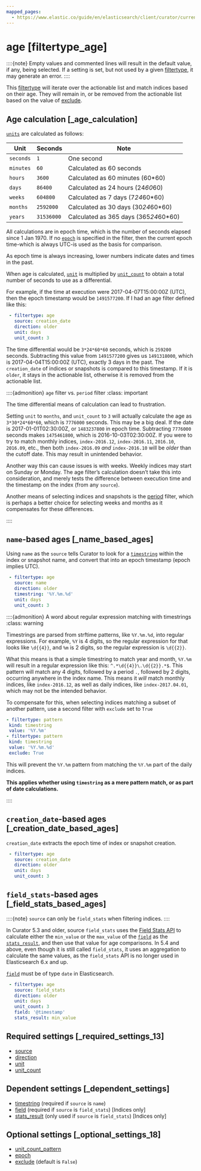 ```yaml
---
mapped_pages:
  - https://www.elastic.co/guide/en/elasticsearch/client/curator/current/filtertype_age.html
---
```


# age [filtertype_age]

::::{note}
Empty values and commented lines will result in the default value, if any, being selected.  If a setting is set, but not used by a given [filtertype](/reference/filtertype.md), it may generate an error.
::::


This [filtertype](/reference/filtertype.md) will iterate over the actionable list and match indices based on their age.  They will remain in, or be removed from the actionable list based on the value of [exclude](/reference/fe_exclude.md).

## Age calculation [_age_calculation]

[`units`](/reference/fe_unit.md) are calculated as follows:

| Unit | Seconds | Note |
| --- | --- | --- |
| `seconds` | `1` | One second |
| `minutes` | `60` | Calculated as 60 seconds |
| `hours` | `3600` | Calculated as 60 minutes (60*60) |
| `days` | `86400` | Calculated as 24 hours (24*60*60) |
| `weeks` | `604800` | Calculated as 7 days (7*24*60*60) |
| `months` | `2592000` | Calculated as 30 days (30*24*60*60) |
| `years` | `31536000` | Calculated as 365 days (365*24*60*60) |

All calculations are in epoch time, which is the number of seconds elapsed since 1 Jan 1970.  If no [`epoch`](/reference/fe_epoch.md) is specified in the filter, then the current epoch time-which is always UTC-is used as the basis for comparison.

As epoch time is always increasing, lower numbers indicate dates and times in the past.

When age is calculated, [`unit`](/reference/fe_unit.md) is multiplied by [`unit_count`](/reference/fe_unit_count.md) to obtain a total number of seconds to use as a differential.

For example, if the time at execution were 2017-04-07T15:00:00Z (UTC), then the epoch timestamp would be `1491577200`.  If I had an age filter defined like this:

```yaml
 - filtertype: age
   source: creation_date
   direction: older
   unit: days
   unit_count: 3
```

The time differential would be `3*24*60*60` seconds, which is `259200` seconds. Subtracting this value from `1491577200` gives us `1491318000`, which is 2017-04-04T15:00:00Z (UTC), exactly 3 days in the past.  The `creation_date` of indices or snapshots is compared to this timestamp. If it is `older`, it stays in the actionable list, otherwise it is removed from the actionable list.

::::{admonition} `age` filter vs. `period` filter
:class: important

The time differential means of calculation can lead to frustration.

Setting `unit` to `months`, and `unit_count` to `3` will actually calculate the age as `3*30*24*60*60`, which is `7776000` seconds. This may be a big deal. If the date is 2017-01-01T02:30:00Z, or `1483237800` in epoch time. Subtracting `7776000` seconds makes `1475461800`, which is 2016-10-03T02:30:00Z. If you were to try to match monthly indices, `index-2016.12`, `index-2016.11`, `2016.10`, `2016.09`, etc., then both `index-2016.09` *and* `index-2016.10` will be *older* than the cutoff date.  This may result in unintended behavior.

Another way this can cause issues is with weeks. Weekly indices may start on Sunday or Monday. The age filter’s calculation doesn’t take this into consideration, and merely tests the difference between execution time and the timestamp on the index (from any `source`).

Another means of selecting indices and snapshots is the [period](/reference/filtertype_period.md) filter, which is perhaps a better choice for selecting weeks and months as it compensates for these differences.

::::



## `name`-based ages [_name_based_ages]

Using `name` as the `source` tells Curator to look for a [`timestring`](/reference/fe_timestring.md) within the index or snapshot name, and convert that into an epoch timestamp (epoch implies UTC).

```yaml
 - filtertype: age
   source: name
   direction: older
   timestring: '%Y.%m.%d'
   unit: days
   unit_count: 3
```

::::{admonition} A word about regular expression matching with timestrings
:class: warning

Timestrings are parsed from strftime patterns, like `%Y.%m.%d`, into regular expressions.  For example, `%Y` is 4 digits, so the regular expression for that looks like `\d{{4}}`, and `%m` is 2 digits, so the regular expression is `\d{{2}}`.

What this means is that a simple timestring to match year and month, `%Y.%m` will result in a regular expression like this: `^.*\d{{4}}\.\d{{2}}.*$`.  This pattern will match any 4 digits, followed by a period `.`, followed by 2 digits, occurring anywhere in the index name.  This means it *will* match monthly indices, like `index-2016.12`, as well as daily indices, like `index-2017.04.01`, which may not be the intended behavior.

To compensate for this, when selecting indices matching a subset of another pattern, use a second filter with `exclude` set to `True`

```yaml
- filtertype: pattern
 kind: timestring
 value: '%Y.%m'
- filtertype: pattern
 kind: timestring
 value: '%Y.%m.%d'
 exclude: True
```

This will prevent the `%Y.%m` pattern from matching the `%Y.%m` part of the daily indices.

**This applies whether using `timestring` as a mere pattern match, or as part of date calculations.**

::::



## `creation_date`-based ages [_creation_date_based_ages]

`creation_date` extracts the epoch time of index or snapshot creation.

```yaml
 - filtertype: age
   source: creation_date
   direction: older
   unit: days
   unit_count: 3
```


## `field_stats`-based ages [_field_stats_based_ages]

::::{note}
`source` can only be `field_stats` when filtering indices.
::::


In Curator 5.3 and older, source `field_stats` uses the [Field Stats API](http://www.elastic.co/guide/en/elasticsearch/reference/5.6/search-field-stats.html) to calculate either the `min_value` or the `max_value` of the [`field`](/reference/fe_field.md) as the [`stats_result`](/reference/fe_stats_result.md), and then use that value for age comparisons.  In 5.4 and above, even though it is still called `field_stats`, it uses an aggregation to calculate the same values, as the `field_stats` API is no longer used in Elasticsearch 6.x and up.

[`field`](/reference/fe_field.md) must be of type `date` in Elasticsearch.

```yaml
 - filtertype: age
   source: field_stats
   direction: older
   unit: days
   unit_count: 3
   field: '@timestamp'
   stats_result: min_value
```


## Required settings [_required_settings_13]

* [source](/reference/fe_source.md)
* [direction](/reference/fe_direction.md)
* [unit](/reference/fe_unit.md)
* [unit_count](/reference/fe_unit_count.md)


## Dependent settings [_dependent_settings]

* [timestring](/reference/fe_timestring.md) (required if `source` is `name`)
* [field](/reference/fe_field.md) (required if `source` is `field_stats`) [Indices only]
* [stats_result](/reference/fe_stats_result.md) (only used if `source` is `field_stats`) [Indices only]


## Optional settings [_optional_settings_18]

* [unit_count_pattern](/reference/fe_unit_count_pattern.md)
* [epoch](/reference/fe_epoch.md)
* [exclude](/reference/fe_exclude.md) (default is `False`)


